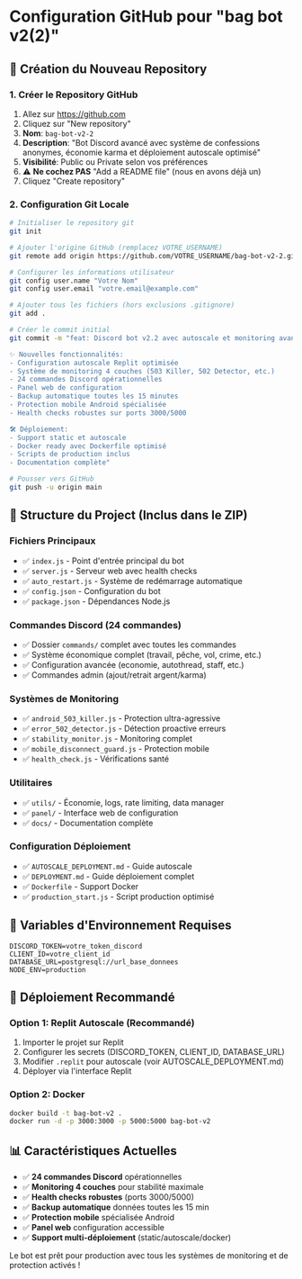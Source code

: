 # Configuration GitHub pour "bag bot v2(2)"

## 🚀 Création du Nouveau Repository

### 1. Créer le Repository GitHub

1. Allez sur https://github.com
2. Cliquez sur "New repository"
3. **Nom**: `bag-bot-v2-2`
4. **Description**: "Bot Discord avancé avec système de confessions anonymes, économie karma et déploiement autoscale optimisé"
5. **Visibilité**: Public ou Private selon vos préférences
6. ⚠️ **Ne cochez PAS** "Add a README file" (nous en avons déjà un)
7. Cliquez "Create repository"

### 2. Configuration Git Locale

```bash
# Initialiser le repository git
git init

# Ajouter l'origine GitHub (remplacez VOTRE_USERNAME)
git remote add origin https://github.com/VOTRE_USERNAME/bag-bot-v2-2.git

# Configurer les informations utilisateur
git config user.name "Votre Nom"
git config user.email "votre.email@example.com"

# Ajouter tous les fichiers (hors exclusions .gitignore)
git add .

# Créer le commit initial
git commit -m "feat: Discord bot v2.2 avec autoscale et monitoring avancé

✨ Nouvelles fonctionnalités:
- Configuration autoscale Replit optimisée
- Système de monitoring 4 couches (503 Killer, 502 Detector, etc.)
- 24 commandes Discord opérationnelles
- Panel web de configuration
- Backup automatique toutes les 15 minutes
- Protection mobile Android spécialisée
- Health checks robustes sur ports 3000/5000

🛠️ Déploiement:
- Support static et autoscale
- Docker ready avec Dockerfile optimisé
- Scripts de production inclus
- Documentation complète"

# Pousser vers GitHub
git push -u origin main
```

## 📁 Structure du Project (Inclus dans le ZIP)

### Fichiers Principaux
- ✅ `index.js` - Point d'entrée principal du bot
- ✅ `server.js` - Serveur web avec health checks
- ✅ `auto_restart.js` - Système de redémarrage automatique
- ✅ `config.json` - Configuration du bot
- ✅ `package.json` - Dépendances Node.js

### Commandes Discord (24 commandes)
- ✅ Dossier `commands/` complet avec toutes les commandes
- ✅ Système économique complet (travail, pêche, vol, crime, etc.)
- ✅ Configuration avancée (economie, autothread, staff, etc.)
- ✅ Commandes admin (ajout/retrait argent/karma)

### Systèmes de Monitoring
- ✅ `android_503_killer.js` - Protection ultra-agressive
- ✅ `error_502_detector.js` - Détection proactive erreurs
- ✅ `stability_monitor.js` - Monitoring complet
- ✅ `mobile_disconnect_guard.js` - Protection mobile
- ✅ `health_check.js` - Vérifications santé

### Utilitaires
- ✅ `utils/` - Économie, logs, rate limiting, data manager
- ✅ `panel/` - Interface web de configuration
- ✅ `docs/` - Documentation complète

### Configuration Déploiement
- ✅ `AUTOSCALE_DEPLOYMENT.md` - Guide autoscale
- ✅ `DEPLOYMENT.md` - Guide déploiement complet
- ✅ `Dockerfile` - Support Docker
- ✅ `production_start.js` - Script production optimisé

## 🔧 Variables d'Environnement Requises

```env
DISCORD_TOKEN=votre_token_discord
CLIENT_ID=votre_client_id
DATABASE_URL=postgresql://url_base_donnees
NODE_ENV=production
```

## 🚀 Déploiement Recommandé

### Option 1: Replit Autoscale (Recommandé)
1. Importer le projet sur Replit
2. Configurer les secrets (DISCORD_TOKEN, CLIENT_ID, DATABASE_URL)
3. Modifier `.replit` pour autoscale (voir AUTOSCALE_DEPLOYMENT.md)
4. Déployer via l'interface Replit

### Option 2: Docker
```bash
docker build -t bag-bot-v2 .
docker run -d -p 3000:3000 -p 5000:5000 bag-bot-v2
```

## 📊 Caractéristiques Actuelles

- ✅ **24 commandes Discord** opérationnelles
- ✅ **Monitoring 4 couches** pour stabilité maximale
- ✅ **Health checks robustes** (ports 3000/5000)
- ✅ **Backup automatique** données toutes les 15 min
- ✅ **Protection mobile** spécialisée Android
- ✅ **Panel web** configuration accessible
- ✅ **Support multi-déploiement** (static/autoscale/docker)

Le bot est prêt pour production avec tous les systèmes de monitoring et de protection activés !